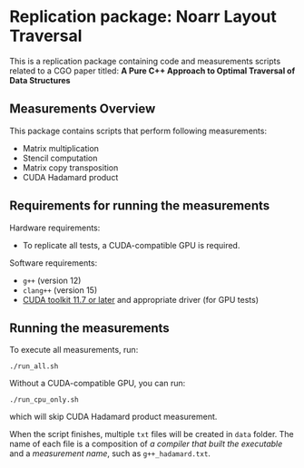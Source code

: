 # Replication package: Noarr Layout Traversal

This is a replication package containing code and measurements scripts related to a CGO paper titled:  **A Pure C++ Approach to Optimal Traversal of Data Structures**

## Measurements Overview

This package contains scripts that perform following measurements:

* Matrix multiplication
* Stencil computation
* Matrix copy transposition
* CUDA Hadamard product

## Requirements for running the measurements

Hardware requirements:

* To replicate all tests, a CUDA-compatible GPU is required.

Software requirements:

* `g++` (version 12)
* `clang++` (version 15)
* [CUDA toolkit 11.7 or later](https://developer.nvidia.com/cuda-downloads) and appropriate driver (for GPU tests)


## Running the measurements

To execute all measurements, run:
```
./run_all.sh
```
Without a CUDA-compatible GPU, you can run:
```
./run_cpu_only.sh
```
which will skip CUDA Hadamard product measurement.

When the script finishes, multiple `txt` files will be created in `data` folder. The name of each file is a composition of _a compiler that built the executable_ and a _measurement name_, such as `g++_hadamard.txt`.

